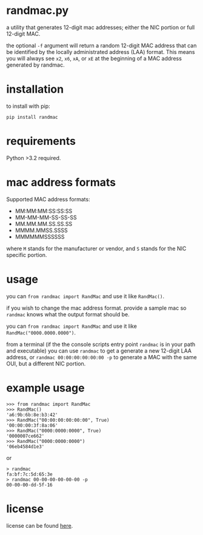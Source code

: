 randmac.py
==========

a utility that generates 12-digit mac addresses; either the NIC portion or full 12-digit MAC. 

the optional `-f` argument will return a random 12-digit MAC address that can be identified by the locally administrated address (LAA) format. This means you will always see `x2`, `x6`, `xA`, or `xE` at the beginning of a MAC address generated by randmac.

# installation

to install with pip:

`pip install randmac`

# requirements

Python >3.2 required.

# mac address formats

Supported MAC address formats:
 - MM:MM:MM:SS:SS:SS
 - MM-MM-MM-SS-SS-SS
 - MM.MM.MM.SS.SS.SS
 - MMMM.MMSS.SSSS
 - MMMMMMSSSSSS

where `M` stands for the manufacturer or vendor, and `S` stands for the NIC specific portion. 

# usage

you can `from randmac import RandMac` and use it like `RandMac()`.

if you wish to change the mac address format. provide a sample mac so `randmac` knows what the output format should be.

you can `from randmac import RandMac` and use it like `RandMac("0000.0000.0000")`.

from a terminal (if the the console scripts entry point `randmac` is in your path and executable) you can use `randmac` to get a generate a new 12-digit LAA address, or `randmac 00:00:00:00:00:00 -p` to generate a MAC with the same OUI, but a different NIC portion.

# example usage

```
>>> from randmac import RandMac
>>> RandMac()
'a6:9b:6b:8e:b3:42'
>>> RandMac("00:00:00:00:00:00", True)
'00:00:00:3f:8a:06'
>>> RandMac("0000:0000:0000", True)
'0000007ce662'
>>> RandMac("0000:0000:0000")
'06eb4584d1e3'
```

or

```
> randmac
fa:bf:7c:5d:65:3e
> randmac 00-00-00-00-00-00 -p
00-00-00-dd-5f-16
``` 

# license

license can be found [here](https://github.com/joshschmelzle/randmac/blob/master/LICENSE).
